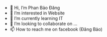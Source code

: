 - 👋 Hi, I’m Phan Bảo Đăng
- 👀 I’m interested in Website
- 🌱 I’m currently learning IT
- 💞️ I’m looking to collaborate on ...
- 📫 How to reach me on facebook (Đăng Bảo)

<!---
Baodang0104/Baodang0104 is a ✨ special ✨ repository because its `README.md` (this file) appears on your GitHub profile.
You can click the Preview link to take a look at your changes.
--->
